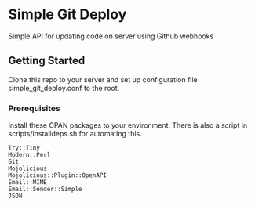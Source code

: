 # Simple Git Deploy

Simple API for updating code on server using Github webhooks

## Getting Started

Clone this repo to your server and set up configuration file simple_git_deploy.conf to the root.

### Prerequisites

Install these CPAN packages to your environment. There is also a script in scripts/installdeps.sh for automating this. 

```
Try::Tiny
Modern::Perl
Git
Mojolicious
Mojolicious::Plugin::OpenAPI
Email::MIME
Email::Sender::Simple
JSON
```
